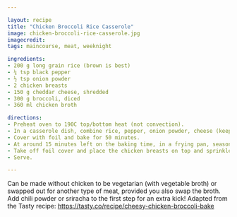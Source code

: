 ```yaml
---

layout: recipe
title: "Chicken Broccoli Rice Casserole"
image: chicken-broccoli-rice-casserole.jpg
imagecredit: 
tags: maincourse, meat, weeknight

ingredients:
- 200 g long grain rice (brown is best)
- ¼ tsp black pepper
- ½ tsp onion powder
- 2 chicken breasts
- 150 g cheddar cheese, shredded
- 300 g broccoli, diced
- 360 ml chicken broth

directions:
- Preheat oven to 190C top/bottom heat (not convection).
- In a casserole dish, combine rice, pepper, onion powder, cheese (keep two handfuls aside), broccoli and chicken stock. Mix until everything is combined.
- Cover with foil and bake for 50 minutes.
- At around 15 minutes left on the baking time, in a frying pan, season and cook the chicken breasts until done.
- Take off foil cover and place the chicken breasts on top and sprinkle cheese. Bake uncovered for another 5 minutes or until cheese is melted.
- Serve.

---
```


Can be made without chicken to be vegetarian (with vegetable broth) or swapped out for another type of meat, provided you also swap the broth. Add chili powder or sriracha to the first step for an extra kick! Adapted from the Tasty recipe: https://tasty.co/recipe/cheesy-chicken-broccoli-bake